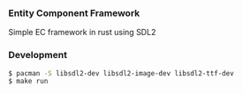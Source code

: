 ### Entity Component Framework

Simple EC framework in rust using SDL2

### Development

```bash
$ pacman -S libsdl2-dev libsdl2-image-dev libsdl2-ttf-dev
$ make run
```
